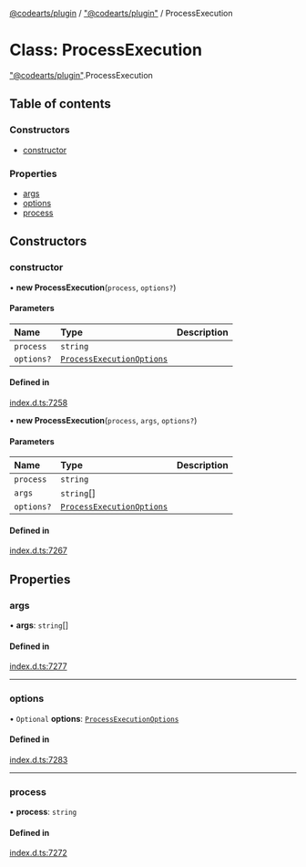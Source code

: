 [@codearts/plugin](../README.md) / ["@codearts/plugin"](../modules/_codearts_plugin_.md) / ProcessExecution

# Class: ProcessExecution

["@codearts/plugin"](../modules/_codearts_plugin_.md).ProcessExecution

## Table of contents

### Constructors

- [constructor](codearts_plugin_.ProcessExecution.md#constructor)

### Properties

- [args](codearts_plugin_.ProcessExecution.md#args)
- [options](codearts_plugin_.ProcessExecution.md#options)
- [process](codearts_plugin_.ProcessExecution.md#process)

## Constructors

### constructor

• **new ProcessExecution**(`process`, `options?`)

#### Parameters

| Name | Type | Description |
| :------ | :------ | :------ |
| `process` | `string` |  |
| `options?` | [`ProcessExecutionOptions`](../interfaces/codearts_plugin_.ProcessExecutionOptions.md) |  |

#### Defined in

[index.d.ts:7258](https://github.com/huaweicloud/cloudide-plugin-api/blob/84e382d/index.d.ts#L7258)

• **new ProcessExecution**(`process`, `args`, `options?`)

#### Parameters

| Name | Type | Description |
| :------ | :------ | :------ |
| `process` | `string` |  |
| `args` | `string`[] |  |
| `options?` | [`ProcessExecutionOptions`](../interfaces/codearts_plugin_.ProcessExecutionOptions.md) |  |

#### Defined in

[index.d.ts:7267](https://github.com/huaweicloud/cloudide-plugin-api/blob/84e382d/index.d.ts#L7267)

## Properties

### args

• **args**: `string`[]

#### Defined in

[index.d.ts:7277](https://github.com/huaweicloud/cloudide-plugin-api/blob/84e382d/index.d.ts#L7277)

___

### options

• `Optional` **options**: [`ProcessExecutionOptions`](../interfaces/codearts_plugin_.ProcessExecutionOptions.md)

#### Defined in

[index.d.ts:7283](https://github.com/huaweicloud/cloudide-plugin-api/blob/84e382d/index.d.ts#L7283)

___

### process

• **process**: `string`

#### Defined in

[index.d.ts:7272](https://github.com/huaweicloud/cloudide-plugin-api/blob/84e382d/index.d.ts#L7272)
